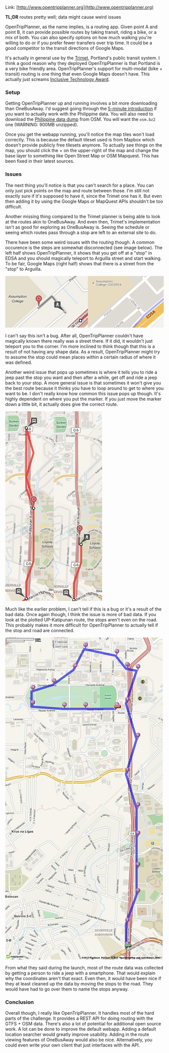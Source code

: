 <!-- 
.. link: 
.. description: 
.. tags: philippine-transit-app, programming
.. date: 2013/07/09 23:16:12
.. title: Open Trip Planner
.. slug: open-trip-planner
-->

Link: [http://www.opentripplanner.org](http://www.opentripplanner.org)

**TL;DR** routes pretty well; data might cause weird issues

OpenTripPlanner, as the name implies, is a routing app. Given point A and point B, it can provide possible routes by taking transit, riding a bike, or a mix of both. You can also specify options on how much walking you're willing to do or if you prefer fewer transfers over trip time. It could be a good competitor to the transit directions of Google Maps.

It's actually in general use by the [Trimet](http://maps.trimet.org/), Portland's public transit system. I think a good reason why they deployed OpenTripPlanner is that Portland is a very bike friendly area. OpenTripPlanner's support for multi-modal (bike + transit) routing is one thing that even Google Maps doesn't have. This actually just screams [Inclusive Technology Award](http://philippine-transit.hackathome.com/prizes/).

### Setup

Getting OpenTripPlanner up and running involves a bit more downloading than OneBusAway. I'd suggest going through the [5-minute introduction](https://github.com/openplans/OpenTripPlanner/wiki/FiveMinutes) if you want to actually work with the Philippine data. You will also need to download the [Philippine data dump](http://download.geofabrik.de/asia/philippines.html) from OSM. You will want the `osm.bz2` one (WARNING: 900MB unzipped).

Once you get the webapp running, you'll notice the map tiles won't load correctly. This is because the default tileset used is from Mapbox which doesn't provide publicly free tilesets anymore. To actually see things on the map, you should click the + on the upper-right of the map and change the base layer to something like Open Street Map or OSM Mapquest. This has been fixed in their latest sources.

### Issues

The next thing you'll notice is that you can't search for a place. You can only just pick points on the map and route between those. I'm still not exactly sure if it's supposed to have it, since the Trimet one has it. But even then adding it by using the Google Maps or MapQuest APIs shouldn't be too difficult.

Another missing thing compared to the Trimet planner is being able to look at the routes akin to OneBusAway. And even then, Trimet's implementation isn't as good for exploring as OneBusAway is. Seeing the schedule or seeing which routes pass through a stop are left to an external site to do.

There have been some weird issues with the routing though. A common occurence is the steps are somewhat disconnected (see image below). The left half shows OpenTripPlanner, it shows that you get off at a "stop" in EDSA and you should magically teleport to Arguilla street and start walking. To be fair, Google Maps (right half) shows that there is a street from the "stop" to Arguilla.

![OpenTripPlanner disconnected route](../galleries/transit/otp1.png)

I can't say this isn't a bug. After all, OpenTripPlanner couldn't have magically known there really was a street there. If it did, it wouldn't just teleport you to the corner. I'm more inclined to think though that this is a result of not having any shape data. As a result, OpenTripPlanner might try to assume the stop could mean places within a certain radius of where it was defined.

Another weird issue that pops up sometimes is where it tells you to ride a jeep past the stop you want and then after a while, get off and ride a jeep back to your stop. A more general issue is that sometimes it won't give you the best route because it thinks you have to loop around to get to where you want to be. I don't really know how common this issue pops up though. It's highly dependent on where you put the marker. If you just move the marker down a little bit, it actually does give the correct route.

![OpenTripPlanner loopy route](../galleries/transit/otp2.png)

Much like the earlier problem, I can't tell if this is a bug or it's a result of the bad data. Once again though, I think the issue is more of bad data. If you look at the plotted UP-Katipunan route, the stops aren't even on the road. This probably makes it more difficult for OpenTripPlanner to actually tell if the stop and road are connected.

![UP Katipunan Route](../galleries/transit/upkatipunan.jpg)

From what they said during the launch, most of the route data was collected by getting a person to ride a jeep with a smartphone. That would explain why the coordinates aren't that exact. Even then, it would have been nice if they at least cleaned up the data by moving the stops to the road. They would have had to go over them to name the stops anyway.

### Conclusion

Overall though, I really like OpenTripPlanner. It handles most of the hard parts of the challenge. It provides a REST API for doing routing with the GTFS + OSM data. There's also a lot of potential for additional open source work. A lot can be done to improve the default webapp. Adding a default location searcher would greatly improve usability. Adding in the route viewing features of OneBusAway would also be nice. Alternatively, you could even write your own client that just interfaces with the API.